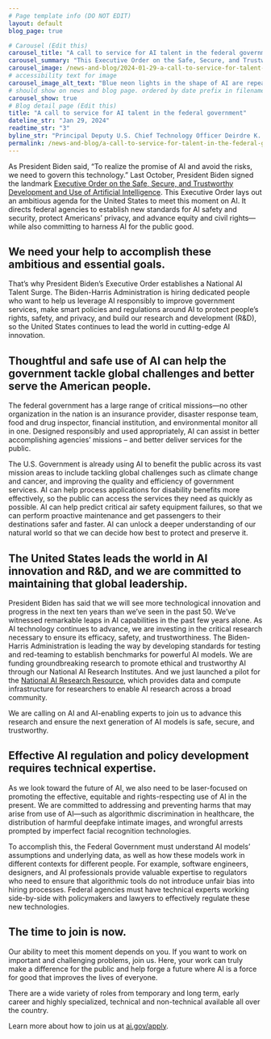 ```yaml
---
# Page template info (DO NOT EDIT)
layout: default
blog_page: true

# Carousel (Edit this)
carousel_title: "A call to service for AI talent in the federal government"
carousel_summary: "This Executive Order on the Safe, Secure, and Trustworthy Development and Use of Artificial Intelligence lays out an ambitious agenda for the United States to meet this moment on AI."
carousel_image: /news-and-blog/2024-01-29-a-call-to-service-for-talent-in-the-federal-government-img/blog-card-AI.jpg
# accessibility text for image
carousel_image_alt_text: "Blue neon lights in the shape of AI are repeated on a yellow background"
# should show on news and blog page. ordered by date prefix in filename
carousel_show: true
# Blog detail page (Edit this)
title: "A call to service for AI talent in the federal government"
dateline_str: "Jan 29, 2024"
readtime_str: "3"
byline_str: "Principal Deputy U.S. Chief Technology Officer Deirdre K. Mulligan and U.S. Digital Service Administrator Mina Hsiang"
permalink: /news-and-blog/a-call-to-service-for-talent-in-the-federal-government
---
```


As President Biden said, “To realize the promise of AI and avoid the risks, we need to govern this technology.” 
Last October, President Biden signed the landmark 
[Executive Order on the Safe, Secure, and Trustworthy Development and Use of Artificial Intelligence](https://www.whitehouse.gov/briefing-room/presidential-actions/2023/10/30/executive-order-on-the-safe-secure-and-trustworthy-development-and-use-of-artificial-intelligence/). 
This Executive Order lays out an ambitious agenda for the United States to meet this moment on AI. It directs federal agencies to establish new standards for AI safety and security, protect Americans’ privacy, and advance equity and civil rights—while also committing to harness AI for the public good.

## We need your help to accomplish these ambitious and essential goals.

That’s why President Biden’s Executive Order establishes a National AI Talent Surge. The Biden-Harris Administration is hiring dedicated people who want to help us leverage AI responsibly to improve government services, make smart policies and regulations around AI to protect people’s rights, safety, and privacy, and build our research and development (R&D), so the United States continues to lead the world in cutting-edge AI innovation.

## Thoughtful and safe use of AI can help the government tackle global challenges and better serve the American people.

The federal government has a large range of critical missions—no other organization in the nation is an insurance provider, disaster response team, food and drug inspector, financial institution, and environmental monitor all in one. Designed responsibly and used appropriately, AI can assist in better accomplishing agencies’ missions – and better deliver services for the public.

The U.S. Government is already using AI to benefit the public across its vast mission areas to include tackling global challenges such as climate change and cancer, and improving the quality and efficiency of government services. AI can help process applications for disability benefits more effectively, so the public can access the services they need as quickly as possible. AI can help predict critical air safety equipment failures, so that we can perform proactive maintenance and get passengers to their destinations safer and faster. AI can unlock a deeper understanding of our natural world so that we can decide how best to protect and preserve it.

## The United States leads the world in AI innovation and R&D, and we are committed to maintaining that global leadership.

President Biden has said that we will see more technological innovation and progress in the next ten years than we’ve seen in the past 50. We’ve witnessed remarkable leaps in AI capabilities in the past few years alone. As AI technology continues to advance, we are investing in the critical research necessary to ensure its efficacy, safety, and trustworthiness. The Biden-Harris Administration is leading the way by developing standards for testing and red-teaming to establish benchmarks for powerful AI models. We are funding groundbreaking research to promote ethical and trustworthy AI through our National AI Research Institutes. And we just launched a pilot for the [National AI Research Resource](https://new.nsf.gov/focus-areas/artificial-intelligence/nairr), which provides data and compute infrastructure for researchers to enable AI research across a broad community.

We are calling on AI and AI-enabling experts to join us to advance this research and ensure the next generation of AI models is safe, secure, and trustworthy.

## Effective AI regulation and policy development requires technical expertise.

As we look toward the future of AI, we also need to be laser-focused on promoting the effective, equitable and rights-respecting use of AI in the present. We are committed to addressing and preventing harms that may arise from use of AI—such as algorithmic discrimination in healthcare, the distribution of harmful deepfake intimate images, and wrongful arrests prompted by imperfect facial recognition technologies.

To accomplish this, the Federal Government must understand AI models’ assumptions and underlying data, as well as how these models work in different contexts for different people. For example, software engineers, designers, and AI professionals provide valuable expertise to regulators who need to ensure that algorithmic tools do not introduce unfair bias into hiring processes. Federal agencies must have technical experts working side-by-side with policymakers and lawyers to effectively regulate these new technologies.

## The time to join is now.

Our ability to meet this moment depends on you. If you want to work on important and challenging problems, join us. Here, your work can truly make a difference for the public and help forge a future where AI is a force for good that improves the lives of everyone.

There are a wide variety of roles from temporary and long term, early career and highly specialized, technical and non-technical available all over the country.

Learn more about how to join us at [ai.gov/apply](http://ai.gov/apply).
